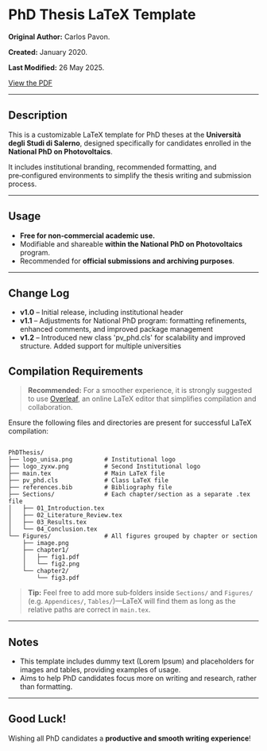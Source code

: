 # PhD Thesis LaTeX Template

**Original Author:** Carlos Pavon.

**Created:** January 2020.

**Last Modified:** 26 May 2025.

[View the PDF](./Phd_thesis_template.pdf)

---

## Description

This is a customizable LaTeX template for PhD theses at the **Università degli Studi di Salerno**, designed specifically for candidates enrolled in the **National PhD on Photovoltaics**.

It includes institutional branding, recommended formatting, and pre‑configured environments to simplify the thesis writing and submission process.

---

## Usage

* **Free for non‑commercial academic use.**
* Modifiable and shareable **within the National PhD on Photovoltaics** program.
* Recommended for **official submissions and archiving purposes**.

---

## Change Log

* **v1.0** – Initial release, including institutional header
* **v1.1** – Adjustments for National PhD program: formatting refinements, enhanced comments, and improved package management
* **v1.2** – Introduced new class 'pv_phd.cls' for scalability and improved structure. Added support for multiple universities

## Compilation Requirements

> **Recommended:** For a smoother experience, it is strongly suggested to use [Overleaf](https://www.overleaf.com/), an online LaTeX editor that simplifies compilation and collaboration.

Ensure the following files and directories are present for successful LaTeX compilation:

```text

PhDThesis/
├── logo_unisa.png         # Institutional logo
├── logo_zyxw.png          # Second Institutional logo
├── main.tex               # Main LaTeX file
├── pv_phd.cls             # Class LaTeX file
├── references.bib         # Bibliography file
├── Sections/              # Each chapter/section as a separate .tex file
│   ├── 01_Introduction.tex
│   ├── 02_Literature_Review.tex
│   ├── 03_Results.tex
│   └── 04_Conclusion.tex
└── Figures/               # All figures grouped by chapter or section
    ├── image.png
    ├── chapter1/
    │   ├── fig1.pdf
    │   └── fig2.png
    └── chapter2/
        └── fig3.pdf
```

> **Tip:** Feel free to add more sub‑folders inside `Sections/` and `Figures/` (e.g. `Appendices/`, `Tables/`)—LaTeX will find them as long as the relative paths are correct in `main.tex`.

---

## Notes

* This template includes dummy text (Lorem Ipsum) and placeholders for images and tables, providing examples of usage.
* Aims to help PhD candidates focus more on writing and research, rather than formatting.

---

## Good Luck!

Wishing all PhD candidates a **productive and smooth writing experience**!
